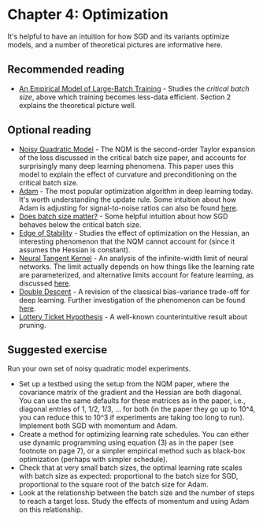 # Chapter 4: Optimization

It's helpful to have an intuition for how SGD and its variants optimize models, and a number of theoretical pictures are informative here.

## Recommended reading

- [An Empirical Model of Large-Batch Training](https://arxiv.org/abs/1812.06162) - Studies the *critical batch size*, above which training becomes less-data efficient. Section 2 explains the theoretical picture well.

## Optional reading

- [Noisy Quadratic Model](https://arxiv.org/abs/1907.04164) - The NQM is the second-order Taylor expansion of the loss discussed in the critical batch size paper, and accounts for surprisingly many deep learning phenomena. This paper uses this model to explain the effect of curvature and preconditioning on the critical batch size.
- [Adam](https://arxiv.org/abs/1412.6980) - The most popular optimization algorithm in deep learning today. It's worth understanding the update rule. Some intuition about how Adam is adjusting for signal-to-noise ratios can also be found [here](https://www.jacobh.co.uk/preconditioning_for_sgd.pdf).
- [Does batch size matter?](https://blog.janestreet.com/does-batch-size-matter/) - Some helpful intuition about how SGD behaves below the critical batch size.
- [Edge of Stability](https://arxiv.org/abs/2103.00065) - Studies the effect of optimization on the Hessian, an interesting phenomenon that the NQM cannot account for (since it assumes the Hessian is constant).
- [Neural Tangent Kernel](https://arxiv.org/abs/1806.07572) - An analysis of the infinite-width limit of neural networks. The limit actually depends on how things like the learning rate are parameterized, and alternative limits account for feature learning, as discussed [here](https://arxiv.org/abs/2003.05884).
- [Double Descent](https://openai.com/blog/deep-double-descent/) - A revision of the classical bias-variance trade-off for deep learning. Further investigation of the phenomenon can be found [here](https://arxiv.org/abs/2002.11328).
- [Lottery Ticket Hypothesis](https://arxiv.org/abs/1803.03635) - A well-known counterintuitive result about pruning.

## Suggested exercise

Run your own set of noisy quadratic model experiments.

- Set up a testbed using the setup from the NQM paper, where the covariance matrix of the gradient and the Hessian are both diagonal. You can use the same defaults for these matrices as in the paper, i.e., diagonal entries of 1, 1/2, 1/3, ... for both (in the paper they go up to 10^4, you can reduce this to 10^3 if experiments are taking too long to run). Implement both SGD with momentum and Adam.
- Create a method for optimizing learning rate schedules. You can either use dynamic programming using equation (3) as in the paper (see footnote on page 7), or a simpler empirical method such as black-box optimization (perhaps with simpler schedule).
- Check that at very small batch sizes, the optimal learning rate scales with batch size as expected: proportional to the batch size for SGD, proportional to the square root of the batch size for Adam.
- Look at the relationship between the batch size and the number of steps to reach a target loss. Study the effects of momentum and using Adam on this relationship.
